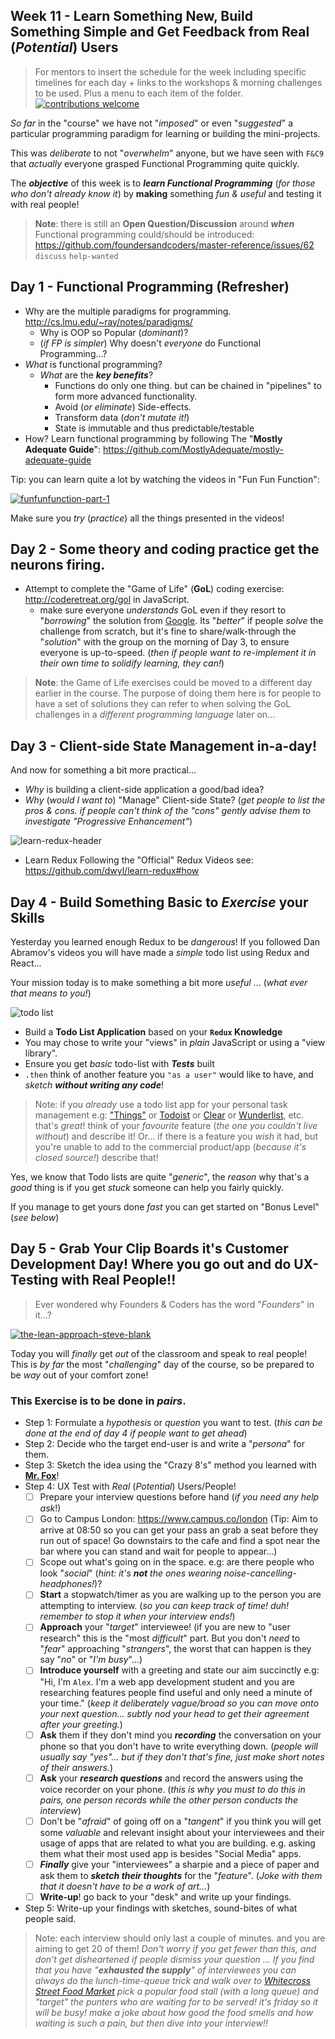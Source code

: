 ## Week 11 - Learn Something New, Build Something Simple and Get Feedback from Real (_Potential_) Users

> For mentors to insert the schedule for the week including specific timelines for each day + links to the
workshops & morning challenges to be used. Plus a menu to each item of the folder. [![contributions welcome](https://img.shields.io/badge/help-wanted-brightgreen.svg?style=flat)](https://github.com/foundersandcoders/master-reference/issues)

_So far_ in the "course" we have not "_imposed_" or even "_suggested_" a particular
programming paradigm for learning or building the mini-projects.

This was _deliberate_ to not "_overwhelm_" anyone, but we
have seen with `F&C9` that _actually_ everyone grasped Functional Programming quite quickly.

The ***objective*** of this week is to ***learn Functional Programming***
(_for those who don't already know it_) by **making** something _fun & useful_ and testing it with real people!

> **Note**: there is still an **Open Question/Discussion** around ***when***
Functional programming could/should be introduced:
https://github.com/foundersandcoders/master-reference/issues/62 `discuss` `help-wanted`  

## Day 1 - Functional Programming (Refresher)


+ Why are the multiple paradigms for programming. http://cs.lmu.edu/~ray/notes/paradigms/
  + Why is OOP so Popular (_dominant_)?
  + (_if FP is simpler_) Why doesn't _everyone_ do Functional Programming...?
+ _What_ is functional programming?
  + _What_ are the ***key benefits***?
    + Functions do only one thing. but can be chained in "pipelines"
    to form more advanced functionality.
    + Avoid (_or eliminate_) Side-effects.
    + Transform data (_don't mutate it!_)
    + State is immutable and thus predictable/testable
+ How? Learn functional programming by following The "**Mostly Adequate Guide**":
  https://github.com/MostlyAdequate/mostly-adequate-guide

Tip: you can learn quite a lot by watching the videos in "Fun Fun Function":

[![funfunfunction-part-1](https://cloud.githubusercontent.com/assets/194400/21855184/65a3cfc4-d815-11e6-9098-6cf9efab5176.png)](https://www.youtube.com/watch?v=BMUiFMZr7vk&list=PL0zVEGEvSaeEd9hlmCXrk5yUyqUag-n84 "Click to Watch!")

Make sure you _try_ (_practice_) all the things presented in the videos!


## Day 2 - Some theory and coding practice get the neurons firing.

+ Attempt to complete the "Game of Life" (**GoL**) coding exercise:
http://coderetreat.org/gol in JavaScript.
  + make sure everyone _understands_ GoL
  even if they resort to "_borrowing_" the solution from [Google](https://github.com/pmav/game-of-life/).
  Its "_better_" if people _solve_ the challenge from scratch,
  but it's fine to share/walk-through the "_solution_" with the group on
  the morning of Day 3, to ensure everyone is up-to-speed.
  (_then if people want to re-implement it in their own time
    to solidify learning, they can!_)

> **Note**: the Game of Life exercises could be moved to a different day
earlier in the course. The purpose of doing them here is for people
to have a set of solutions they can refer to when solving the GoL
challenges in a _different programming language_ later on...

## Day 3 - Client-side State Management in-a-day!

And now for something a bit more practical...

+ _Why_ is building a client-side application a good/bad idea?
+ _Why_ (_would I want to_) "Manage" Client-side State?
(_get people to list the pros & cons.
  if people can't think of the "cons" gently advise them to investigate "Progressive Enhancement"_)

![learn-redux-header](https://cloud.githubusercontent.com/assets/194400/12328626/12f025de-bad4-11e5-9ebd-c0994b8f2f24.png)

+ Learn Redux Following the "Official" Redux Videos see: https://github.com/dwyl/learn-redux#how


## Day 4 - Build Something Basic to _Exercise_ your Skills

Yesterday you learned enough Redux to be _dangerous_!
If you followed Dan Abramov's videos you will have made a _simple_ todo list
using Redux and React...

Your mission today is to make something a bit more _useful_ ... (_what ever that means to you!_)

![todo list](http://www.productivity501.com/wp-content/uploads/2006/11/todo-list.jpeg)

+ Build a **Todo List Application** based on your **`Redux` Knowledge**
+ You may chose to write your "views" in _plain_ JavaScript or using a "view library".
+ Ensure you get _basic_ todo-list with ***Tests*** built
+ `.then` think of another feature you `"as a user"` would like to have,
and _sketch_ ***without writing any code***!

> Note: if you _already_ use a todo list app for your personal task management e.g: ["Things"](https://culturedcode.com/things/)
or [Todoist](https://en.todoist.com/)
or [Clear](https://www.realmacsoftware.com/clear/)
or [Wunderlist](https://www.wunderlist.com/), etc. that's _great_! think of your _favourite_ feature (_the one you couldn't live without_) and describe it!
Or... if there is a feature you _wish_ it had, but you're unable to add
to the commercial product/app  (_because it's closed source!_) describe that!


Yes, we know that Todo lists are quite "_generic_",
the _reason_ why that's a _good_ thing is if you get
_stuck_ someone can help you fairly quickly.

If you manage to get yours done _fast_ you can get started on "Bonus Level" (_see below_)

## Day 5 - Grab Your Clip Boards it's Customer Development Day! Where you go out and do UX-Testing with Real People!!

> Ever wondered why Founders & Coders has the word "_Founders_" in it...?

[![the-lean-approach-steve-blank](https://cloud.githubusercontent.com/assets/194400/21869207/6069c322-d84e-11e6-9292-6f5e262d88e7.png)](https://www.youtube.com/watch?v=sOkmAbZNTik&list=PLkplm4nc4fY9SXanjrWQuRCi0-aw6sh5e&index=2)


Today you will _finally_ get _out_ of the classroom and speak to real people!
This is _by far_ the most "_challenging_" day of the course,
so be prepared to be _way_ out of your comfort zone!

### This Exercise is to be done in ***pairs***.

+ Step 1: Formulate a *hypothesis* or *question* you want to test.
(_this can be done at the end of day 4 if people want to get ahead_)
+ Step 2: Decide who the target end-user is and write a "_persona_" for them.
+ Step 3: Sketch the idea using the "Crazy 8's" method you learned with [**Mr. Fox**](https://github.com/harrygfox)!
+ Step 4: UX Test with _Real_ (_Potential_) Users/People!
  + [ ] Prepare your interview questions before hand (_if you need any help ask_!)
  + [ ] Go to Campus London: https://www.campus.co/london 
  (Tip: Aim to arrive at 08:50 so you can get your pass an grab a seat before they run out of space! Go downstairs to the cafe and find a spot near the bar where you can stand and wait for people to appear...)
  + [ ] Scope out what's going on in the space. e.g: are there people who look "_social_" (_hint: it's **not** the ones wearing noise-cancelling-headphones!_)?
  + [ ] **Start** a stopwatch/timer as you are walking up to the person you are attempting to interview. (_so you can keep track of time! duh! remember to stop it when your interview ends!_)
  + [ ] **Approach** your "_target_" interviewee! (if you are new to "user research" this is the "most _difficult_" part. But you don't _need_ to "_fear_" approaching "_strangers_", the worst that can happen is they say "_no_" or "_I'm busy_"...)
  + [ ] **Introduce yourself** with a greeting and state our aim succinctly  e.g: "Hi, I'm `Alex`. I'm a web app development student and you are researching features people find useful and only need a minute of your time." (_keep it deliberately vague/broad so you can move onto your next question... subtly nod your head to get their agreement after your greeting._)
  + [ ] **Ask** them if they don't mind you ***recording*** the conversation on your phone so that you don't have to write everything down. (_people will usually say "yes"... but if they don't that's fine, just make short notes of their answers._)
  + [ ] **Ask** your ***research questions*** and record the answers using the voice recorder on your phone. (_this is why you must to do this in pairs, one person records while the other person conducts the interview_)
  + [ ] Don't be "_afraid_" of going off on a "_tangent_" if you think you will get some _valuable_ and relevant insight about your interviewees and their usage of apps that are related to what you are building. e.g. asking them what their most used app is besides "Social Media" apps.
  + [ ] ***Finally*** give your "interviewees" a sharpie and a piece of paper and ask them to ***sketch their thoughts*** for the "_feature_". (_Joke with them that it doesn't have to be a work of art..._)
  + [ ] **Write-up**! go back to your "desk" and write up your findings.

+ Step 5: Write-up your findings with sketches, sound-bites of what people said.

> Note: each interview should only last a couple of minutes. and you are aiming to get 20 of them! _Don't worry if you get fewer than this, and don't get disheartened if people dismiss your question ... If you find that you have "**exhausted the supply**" of interviewees you can always do the lunch-time-queue trick and walk over to [Whitecross Street Food Market](https://www.tripadvisor.co.uk/Attraction_Review-g186338-d2094743-Reviews-Whitecross_Street_Market-London_England.html) pick a popular food stall (with a long queue) and "target" the punters who are waiting for to be served! it's friday so it will be busy! make a joke about how good the food smells and how waiting is such a pain, but then dive into your interview!!_
